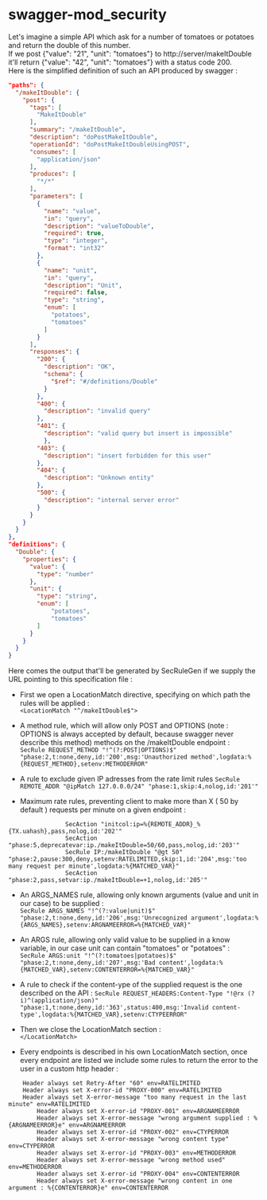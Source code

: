 # swagger-mod_security
Let's imagine a simple API which  ask for a number of tomatoes or potatoes and return the double of this number.  
If we post {"value": "21", "unit": "tomatoes"} to http://server/makeItDouble it'll return {"value": "42", "unit": "tomatoes"} with a status code 200.  
Here is the simplified definition of such an API produced by swagger :  
```json
"paths": {  
  "/makeItDouble": {  
    "post": {  
      "tags": [  
        "MakeItDouble"  
      ],  
      "summary": "/makeItDouble",  
      "description": "doPostMakeItDouble",  
      "operationId": "doPostMakeItDoubleUsingPOST",  
      "consumes": [  
        "application/json"  
	  ],  
      "produces": [  
        "*/*"  
      ],  
      "parameters": [  
        {  
          "name": "value",  
          "in": "query",  
          "description": "valueToDouble",  
          "required": true,  
          "type": "integer",  
          "format": "int32"  
        },  
        {  
          "name": "unit",  
          "in": "query",  
          "description": "Unit",  
          "required": false,  
          "type": "string",  
  		  "enum": [  
            "potatoes",  
            "tomatoes"  
          ]  
        }  
      ],  
      "responses": {  
        "200": {  
          "description": "OK",  
          "schema": {  
            "$ref": "#/definitions/Double"  
          }  
        },  
        "400": {  
          "description": "invalid query"  
        },  
        "401": {  
          "description": "valid query but insert is impossible"  
    	  },  
        "403": {  
          "description": "insert forbidden for this user"  
        },  
        "404": {  
          "description": "Unknown entity"  
        },  
        "500": {  
          "description": "internal server error"  
        }  
      }  
	}  
  }  
},  
"definitions": {  
  "Double": {  
    "properties": {  
	  "value": {  
	    "type": "number"  
	  },  
	  "unit": {  
	    "type": "string",  
		"enum": [  
            "potatoes",  
            "tomatoes"  
        ]  
	  }  
	}  
  }  
}  
```
Here comes the output that'll be generated by SecRuleGen if we supply the URL pointing to this specification file :  
 - First we open a LocationMatch directive, specifying on which path the rules will be applied :  
     `<LocationMatch "^/makeItDouble$">`

 - A method rule, which will allow only POST and OPTIONS (note : OPTIONS is always accepted by default, because swagger never describe this method) methods on the /makeItDouble endpoint :  
     `SecRule REQUEST_METHOD "!^(?:POST|OPTIONS)$" "phase:2,t:none,deny,id:'200',msg:'Unauthorized method',logdata:%{REQUEST_METHOD},setenv:METHODERROR"`

 - A rule to exclude given IP adresses from the rate limit rules
       `SecRule REMOTE_ADDR "@ipMatch 127.0.0.0/24" "phase:1,skip:4,nolog,id:'201'"`
 
 - Maximum rate rules, preventing client to make more than X ( 50 by default ) requests per minute on a given endpoint :
```
                SecAction "initcol:ip=%{REMOTE_ADDR}_%{TX.uahash},pass,nolog,id:'202'"
                SecAction "phase:5,deprecatevar:ip./makeItDouble=50/60,pass,nolog,id:'203'"
                SecRule IP:/makeItDouble "@gt 50" "phase:2,pause:300,deny,setenv:RATELIMITED,skip:1,id:'204',msg:'too many request per minute',logdata:%{MATCHED_VAR}"
                SecAction "phase:2,pass,setvar:ip./makeItDouble=+1,nolog,id:'205'"
```
 - An ARGS_NAMES rule, allowing only known arguments (value and unit in our case) to be supplied :  
     `SecRule ARGS_NAMES "!^(?:value|unit)$" "phase:2,t:none,deny,id:'206',msg:'Unrecognized argument',logdata:%{ARGS_NAMES},setenv:ARGNAMEERROR=%{MATCHED_VAR}"`

 - An ARGS rule, allowing only valid value to be supplied in a know variable, in our case unit can contain "tomatoes" or "potatoes" :  
     `SecRule ARGS:unit "!^(?:tomatoes|potatoes)$" "phase:2,t:none,deny,id:'207',msg:'Bad content',logdata:%{MATCHED_VAR},setenv:CONTENTERROR=%{MATCHED_VAR}"`

- A rule to check if the content-ype of the supplied request is the one described on the API :
     `SecRule REQUEST_HEADERS:Content-Type "!@rx (?i)^(application/json)" "phase:1,t:none,deny,id:'363',status:400,msg:'Invalid content-type',logdata:%{MATCHED_VAR},setenv:CTYPEERROR"`

 - Then we close the LocationMatch section :  
     `</LocationMatch>`

- Every endpoints is described in his own LocationMatch section, once every endpoint are listed we include some rules to return the error to the user in a custom http header :
```
	Header always set Retry-After "60" env=RATELIMITED
	Header always set X-error-id "PROXY-000" env=RATELIMITED
	Header always set X-error-message "too many request in the last minute" env=RATELIMITED
        Header always set X-error-id "PROXY-001" env=ARGNAMEERROR
        Header always set X-error-message "wrong argument supplied : %{ARGNAMEERROR}e" env=ARGNAMEERROR
        Header always set X-error-id "PROXY-002" env=CTYPERROR
        Header always set X-error-message "wrong content type" env=CTYPERROR
        Header always set X-error-id "PROXY-003" env=METHODERROR
        Header always set X-error-message "wrong method used" env=METHODERROR
        Header always set X-error-id "PROXY-004" env=CONTENTERROR
        Header always set X-error-message "wrong content in one argument : %{CONTENTERROR}e" env=CONTENTERROR
```
